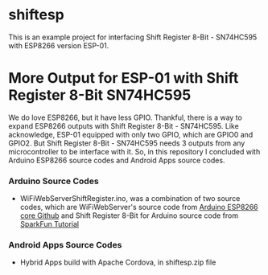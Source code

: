 # shiftesp
This is an example project for interfacing Shift Register 8-Bit - SN74HC595 with ESP8266 version ESP-01.

# More Output for ESP-01 with Shift Register 8-Bit SN74HC595

We do love ESP8266, but it have less GPIO. Thankful, there is a way to expand ESP8266 outputs with Shift Register 8-Bit - SN74HC595. Like acknowledge, ESP-01 equipped with only two GPIO, which are GPIO0 and GPIO2. But Shift Register 8-Bit - SN74HC595 needs 3 outputs from any microcontroller to be interface with it. So, in this repository I concluded with Arduino ESP8266 source codes and Android Apps source codes.

### Arduino Source Codes ###

- WiFiWebServerShiftRegister.ino, was a combination of two source codes, which are WiFiWebServer's source code from  [Arduino ESP8266 core Github](https://github.com/esp8266/Arduino) and Shift Register 8-Bit for Arduino source code from [SparkFun Tutorial](https://learn.sparkfun.com/tutorials/shift-registers)

### Android Apps Source Codes ###

- Hybrid Apps build with Apache Cordova, in shiftesp.zip file
